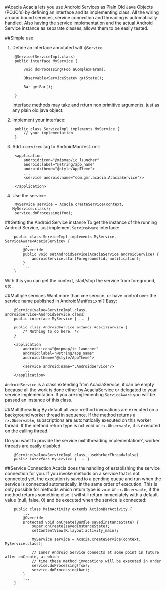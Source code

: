 #Acacia
Acacia lets you use Android Services as Plain Old Java Objects (POJO's) by defining an interface and
its implementing class. All the wiring around bound services, service connection and threading is
automatically handled. Also having the service implementation and the actual Android Service instance
as separate classes, allows them to be easily tested.

##Simple use
1. Define an interface annotated with `@Service`:

        @Service(ServiceImpl.class)
        public interface MyService {

            void doProcessing(Foo aComplexParam);

            Observable<ServiceState> getState();

            Bar getBar();

        }

    Interface methods may take and return non primitive arguments, just as any plain old java object.

2. Implement your interface:

        public class ServiceImpl implements MyService {
            // your implementation
        }

3. Add `<service>` tag to AndroidManifest.xml:

        <application
            android:icon="@mipmap/ic_launcher"
            android:label="@string/app_name"
            android:theme="@style/AppTheme">
            ...
            <service android:name="com.gmr.acacia.AcaciaService"/>
            ...
        </application>

4. Use the service:

        MyService service = Acacia.createService(context, MyService.class);
        service.doProcessing(foo);

##Getting the Android Service instance
To get the instance of the running Android Service, just implement `ServiceAware` interface:

        public class ServiceImpl implements MyService, ServiceAware<AcaciaService> {
            ...
            @Override
            public void setAndroidService(AcaciaService androidService) {
                androidService.startForeground(id, notification);
            }
            ...
        }
With this you can get the context, start/stop the service from foreground, etc.

##Multiple services
Want more than one service, or have control over the service name published in AndroidManifest.xml?
Easy:

        @Service(value=ServiceImpl.class, androidService=AndroidService.class)
        public interface MyService { ... }

        public class AndroidService extends AcaciaService {
            /* Nothing to do here. */
        }

        <application
            android:icon="@mipmap/ic_launcher"
            android:label="@string/app_name"
            android:theme="@style/AppTheme">
            ...
            <service android:name=".AndroidService"/>
            ...
        </application>

`AndroidService` is a class extending from AcaciaService, it can be empty because all the work is done
either by AcaciaService or delegated to your service implementation. If you are implementing
`ServiceAware` you will be passed an instance of this class.

##Multithreading
By default all `void` method invocations are executed on a background worker thread in sequence.
If the method returns a `rx.Observable`, subscriptions are automatically executed on this worker thread.
If the method return type is not void or `rx.Observable`, it is executed on the calling thread.

Do you want to provide the service multithreading implementation?, worker threads are easily disabled:

        @Service(value=ServiceImpl.class, useWorkerThread=false)
        public interface MyService { ... }

##Service Connection
Acacia does the handling of establishing the service connection for you. If you invoke methods on a
service that is not connected yet, the execution is saved to a pending queue and run when the service
is connected automatically, in the same order of execution.
This is only possible for methods which return type is `void` or `rx.Observable`, if the method
returns something else it will still return immediately with a default value (null, false, 0) and
be executed when the service is connected:

        public class MainActivity extends ActionBarActivity {
            ...
            @Override
            protected void onCreate(Bundle savedInstanceState) {
                super.onCreate(savedInstanceState);
                setContentView(R.layout.activity_main);

                MyService service = Acacia.createService(context, MyService.class);

                // Inner Android Service connects at some point in future after onCreate, at which
                // time these method invocations will be executed in order
                service.doProcessing(foo);
                service.doProcessing(bar);
            }
            ...
        }

